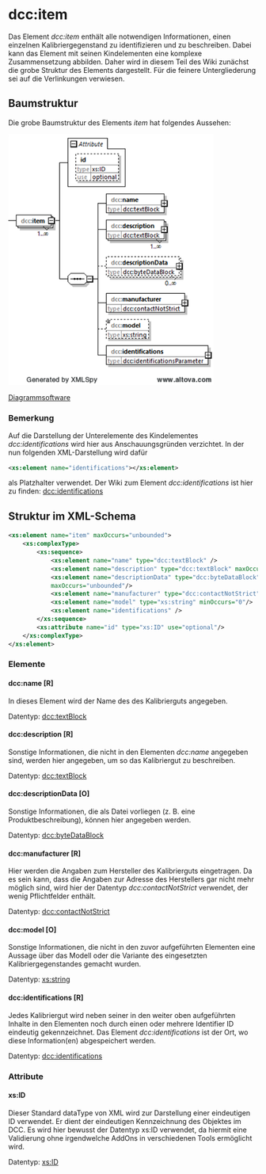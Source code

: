 # dcc:item

Das Element *dcc:item* enthält alle notwendigen Informationen, einen einzelnen Kalibriergegenstand 
zu identifizieren und zu beschreiben. Dabei kann das Element mit seinen Kindelementen 
eine komplexe Zusammensetzung abbilden. Daher wird in diesem Teil des Wiki zunächst die 
grobe Struktur des Elements dargestellt. Für die feinere Untergliederung sei auf die 
Verlinkungen verwiesen. 

## Baumstruktur

Die grobe Baumstruktur des Elements *item* hat folgendes Aussehen:

<img src="../../images/item_raw.png" alt="item_raw" width="415" />

[Diagrammsoftware](../XSD_diagramviewer.md)

### Bemerkung
Auf die Darstellung der Unterelemente des Kindelementes *dcc:identifications* wird hier aus 
Anschauungsgründen verzichtet. In der nun folgenden XML-Darstellung wird dafür 

```xml
<xs:element name="identifications"></xs:element>
```

als Platzhalter verwendet. Der Wiki zum Element *dcc:identifications* ist hier zu finden:
[dcc:identifications](identifications.md)


## Struktur im XML-Schema

```xml
<xs:element name="item" maxOccurs="unbounded">
	<xs:complexType>
		<xs:sequence>
			<xs:element name="name" type="dcc:textBlock" />
			<xs:element name="description" type="dcc:textBlock" maxOccurs="unbounded"/>
			<xs:element name="descriptionData" type="dcc:byteDataBlock" minOccurs="0" 
			maxOccurs="unbounded"/>
			<xs:element name="manufacturer" type="dcc:contactNotStrict"/>
			<xs:element name="model" type="xs:string" minOccurs="0"/>
			<xs:element name="identifications" />
		</xs:sequence>
		<xs:attribute name="id" type="xs:ID" use="optional"/>
	</xs:complexType>
</xs:element>
```

### Elemente

#### dcc:name [R]
In dieses Element wird der Name des des Kalibrierguts angegeben. 

Datentyp: [dcc:textBlock](../auxElements/textBlock.md)

#### dcc:description [R]
Sonstige Informationen, die nicht in den Elementen *dcc:name* angegeben sind, werden
hier angegeben, um so das Kalibriergut zu beschreiben.

Datentyp: [dcc:textBlock](../auxElements/textBlock.md)

#### dcc:descriptionData [O]
Sonstige Informationen, die als Datei vorliegen (z. B. eine Produktbeschreibung), 
können hier angegeben werden.

Datentyp: [dcc:byteDataBlock](../auxElements/byteDataBlock.md)

#### dcc:manufacturer [R]
Hier werden die Angaben zum Hersteller des Kalibrierguts eingetragen. Da es sein 
kann, dass die Angaben zur Adresse des Herstellers gar nicht mehr möglich sind, 
wird hier der Datentyp *dcc:contactNotStrict* verwendet, der wenig Pflichtfelder 
enthält.


Datentyp: [dcc:contactNotStrict](../auxElements/contactNotStrict.md)

#### dcc:model [O]
Sonstige Informationen, die nicht in den zuvor aufgeführten Elementen eine Aussage 
über das Modell oder die Variante des eingesetzten Kalibriergegenstandes gemacht wurden.

Datentyp: [xs:string](https://www.w3.org/TR/xmlschema-2/#string)


#### dcc:identifications [R]
Jedes Kalibriergut wird neben seiner in den weiter oben aufgeführten Inhalte in den 
Elementen noch durch einen oder mehrere Identifier ID eindeutig gekennzeichnet. Das 
Element *dcc:identifications* ist der Ort, wo diese Information(en) abgespeichert werden.

Datentyp: [dcc:identifications](identifications.md)

### Attribute

#### xs:ID
Dieser Standard dataType von XML wird zur Darstellung einer eindeutigen ID verwendet. Er 
dient der eindeutigen Kennzeichnung des Objektes im DCC. Es wird hier bewusst der Datentyp 
xs:ID verwendet, da hiermit eine Validierung ohne irgendwelche AddOns in verschiedenen 
Tools ermöglicht wird.

Datentyp: [xs:ID](https://www.w3.org/TR/xmlschema-2/#ID)
